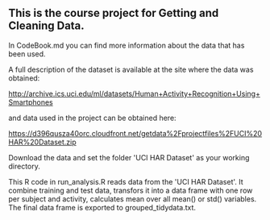 ## This is the course project for Getting and Cleaning Data.

In CodeBook.md you can find more information about the data that has been used.

A full description of the dataset is available at the site where the data was obtained:

http://archive.ics.uci.edu/ml/datasets/Human+Activity+Recognition+Using+Smartphones

and data used in the project can be obtained here:

https://d396qusza40orc.cloudfront.net/getdata%2Fprojectfiles%2FUCI%20HAR%20Dataset.zip

Download the data and set the folder 'UCI HAR Dataset' as your working directory.

This R code in run_analysis.R reads data from the 'UCI HAR Dataset'. It combine training and test data, transfors it into a data frame with one row per subject and activity, calculates mean over all mean() or std() variables.
The final data frame is exported to grouped_tidydata.txt.



